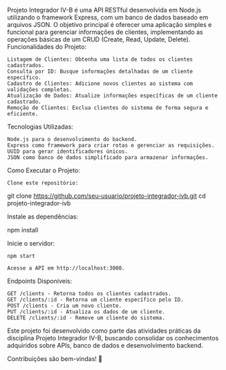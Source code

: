 Projeto Integrador IV-B é uma API RESTful desenvolvida em Node.js utilizando o framework Express, com um banco de dados baseado em arquivos JSON. O objetivo principal é oferecer uma aplicação simples e funcional para gerenciar informações de clientes, implementando as operações básicas de um CRUD (Create, Read, Update, Delete).
Funcionalidades do Projeto:

    Listagem de Clientes: Obtenha uma lista de todos os clientes cadastrados.
    Consulta por ID: Busque informações detalhadas de um cliente específico.
    Cadastro de Clientes: Adicione novos clientes ao sistema com validações completas.
    Atualização de Dados: Atualize informações específicas de um cliente cadastrado.
    Remoção de Clientes: Exclua clientes do sistema de forma segura e eficiente.

Tecnologias Utilizadas:

    Node.js para o desenvolvimento do backend.
    Express como framework para criar rotas e gerenciar as requisições.
    UUID para gerar identificadores únicos.
    JSON como banco de dados simplificado para armazenar informações.

Como Executar o Projeto:

    Clone este repositório:

git clone https://github.com/seu-usuario/projeto-integrador-ivb.git
cd projeto-integrador-ivb

Instale as dependências:

npm install

Inicie o servidor:

    npm start

    Acesse a API em http://localhost:3000.

Endpoints Disponíveis:

    GET /clients - Retorna todos os clientes cadastrados.
    GET /clients/:id - Retorna um cliente específico pelo ID.
    POST /clients - Cria um novo cliente.
    PUT /clients/:id - Atualiza os dados de um cliente.
    DELETE /clients/:id - Remove um cliente do sistema.

Este projeto foi desenvolvido como parte das atividades práticas da disciplina Projeto Integrador IV-B, buscando consolidar os conhecimentos adquiridos sobre APIs, banco de dados e desenvolvimento backend.

Contribuições são bem-vindas! 🎉
